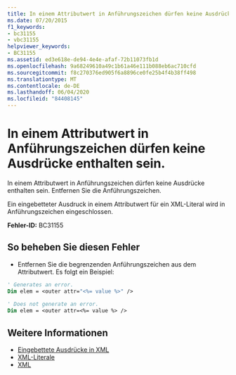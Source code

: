 ```yaml
---
title: In einem Attributwert in Anführungszeichen dürfen keine Ausdrücke enthalten sein.
ms.date: 07/20/2015
f1_keywords:
- bc31155
- vbc31155
helpviewer_keywords:
- BC31155
ms.assetid: ed3e618e-de94-4e4e-afaf-72b11073fb1d
ms.openlocfilehash: 9a68249610a49c1b61a46e111b088eb6ac710cfd
ms.sourcegitcommit: f8c270376ed905f6a8896ce0fe25b4f4b38ff498
ms.translationtype: MT
ms.contentlocale: de-DE
ms.lasthandoff: 06/04/2020
ms.locfileid: "84408145"
---
```

# <a name="expression-cannot-appear-inside-a-quoted-attribute-value"></a>In einem Attributwert in Anführungszeichen dürfen keine Ausdrücke enthalten sein.
In einem Attributwert in Anführungszeichen dürfen keine Ausdrücke enthalten sein. Entfernen Sie die Anführungszeichen.  
  
 Ein eingebetteter Ausdruck in einem Attributwert für ein XML-Literal wird in Anführungszeichen eingeschlossen.  
  
 **Fehler-ID:** BC31155  
  
## <a name="to-correct-this-error"></a>So beheben Sie diesen Fehler  
  
- Entfernen Sie die begrenzenden Anführungszeichen aus dem Attributwert. Es folgt ein Beispiel:  
  
```vb  
' Generates an error.  
Dim elem = <outer attr="<%= value %>" />  
  
' Does not generate an error.  
Dim elem = <outer attr=<%= value %> />  
```  
  
## <a name="see-also"></a>Weitere Informationen

- [Eingebettete Ausdrücke in XML](../programming-guide/language-features/xml/embedded-expressions-in-xml.md)
- [XML-Literale](../language-reference/xml-literals/index.md)
- [XML](../programming-guide/language-features/xml/index.md)
